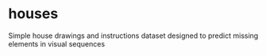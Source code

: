 # houses
Simple house drawings and instructions dataset designed to predict missing elements in visual sequences
